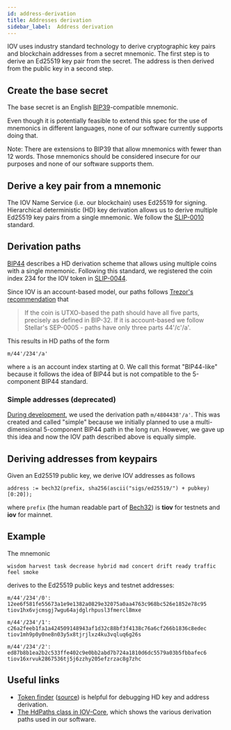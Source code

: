 ```yaml
---
id: address-derivation 
title: Addresses derivation
sidebar_label:  Address derivation
---
```


IOV uses industry standard technology to derive cryptographic key pairs and
blockchain addresses from a secret mnemonic. The first step is to derive an
Ed25519 key pair from the secret. The address is then derived from the public
key in a second step.

## Create the base secret

The base secret is an English
[BIP39](https://github.com/bitcoin/bips/blob/master/bip-0039.mediawiki)-compatible
mnemonic.

Even though it is potentially feasible to extend this spec for the use of
mnemonics in different languages, none of our software currently supports doing
that.

Note: There are extensions to BIP39 that allow mnemonics with fewer than 12
words. Those mnemonics should be considered insecure for our purposes and none
of our software supports them.

## Derive a key pair from a mnemonic

The IOV Name Service (i.e. our blockchain) uses Ed25519 for signing.
Hierarchical deterministic (HD) key derivation allows us to derive multiple
Ed25519 key pairs from a single mnemonic. We follow the
[SLIP-0010](https://github.com/satoshilabs/slips/blob/master/slip-0010.md)
standard.

## Derivation paths

[BIP44](https://github.com/bitcoin/bips/blob/master/bip-0044.mediawiki)
describes a HD derivation scheme that allows using multiple coins with a single
mnemonic. Following this standard, we registered the coin index 234 for the IOV
token in
[SLIP-0044](https://github.com/satoshilabs/slips/blob/master/slip-0044.md).

Since IOV is an account-based model, our paths follows
[Trezor's recommendation](https://github.com/trezor/trezor-firmware/tree/master/core/docs/coins)
that

> If the coin is UTXO-based the path should have all five parts, precisely as
> defined in BIP-32. If it is account-based we follow Stellar's SEP-0005 - paths
> have only three parts 44'/c'/a'.

This results in HD paths of the form

```
m/44'/234'/a'
```

where `a` is an account index starting at 0. We call this format "BIP44-like"
because it follows the idea of BIP44 but is not compatible to the 5-component
BIP44 standard.

### Simple addresses (deprecated)

[During development](https://github.com/iov-one/iov-core/blob/v0.15.0/docs/KeyBase.md#simple-addresses),
we used the derivation path `m/4804438'/a'`. This was created and called
"simple" because we initially planned to use a multi-dimensional 5-component
BIP44 path in the long run. However, we gave up this idea and now the IOV path
described above is equally simple.

## Deriving addresses from keypairs

Given an Ed25519 public key, we derive IOV addresses as follows

```
address := bech32(prefix, sha256(ascii("sigs/ed25519/") + pubkey)[0:20]);
```

where `prefix` (the human readable part of
[Bech32](https://github.com/bitcoin/bips/blob/master/bip-0173.mediawiki)) is **tiov** for testnets and **iov** for mainnet.

## Example

The mnemonic

```
wisdom harvest task decrease hybrid mad concert drift ready traffic feel smoke
```

derives to the Ed25519 public keys and testnet addresses:

```
m/44'/234'/0':
12ee6f581fe55673a1e9e1382a0829e32075a0aa4763c968bc526e1852e78c95
tiov1hx6vjcmsgj7wgu64ajdglrhpusl3fmercl8mxe

m/44'/234'/1':
c26a2feeb1fa1a424509148943af1d32c88bf3f4138c76a6cf266b1836c8edec
tiov1mh9p0y0ne8n03y5x8tjrjlxz4ku3vqluq6g26s

m/44'/234'/2':
ed87b8b1ea2b2c533ffe402c9e0bb2abd7b724a1810d6dc5579a03b5fbbafec6
tiov16xrvuk2867536tj5j6zzhy205efzrzac8g7zhc
```

## Useful links

- [Token finder](https://iov-one.github.io/token-finder/)
  ([source](https://github.com/iov-one/token-finder)) is helpful for debugging
  HD key and address derivation.
- [The HdPaths class in IOV-Core](https://github.com/iov-one/iov-core/blob/master/packages/iov-keycontrol/src/hdpaths.ts),
  which shows the various derivation paths used in our software.
  